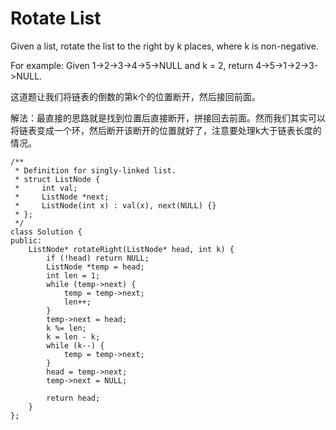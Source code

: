 Rotate List
===========

Given a list, rotate the list to the right by k places, where k is non-negative.

For example:
Given 1->2->3->4->5->NULL and k = 2,
return 4->5->1->2->3->NULL.

这道题让我们将链表的倒数的第k个的位置断开，然后接回前面。

解法：最直接的思路就是找到位置后直接断开，拼接回去前面。然而我们其实可以将链表变成一个环，然后断开该断开的位置就好了，注意要处理k大于链表长度的情况。


```
/**
 * Definition for singly-linked list.
 * struct ListNode {
 *     int val;
 *     ListNode *next;
 *     ListNode(int x) : val(x), next(NULL) {}
 * };
 */
class Solution {
public:
    ListNode* rotateRight(ListNode* head, int k) {
        if (!head) return NULL;
        ListNode *temp = head;
        int len = 1;
        while (temp->next) {
            temp = temp->next;
            len++;
        }
        temp->next = head;
        k %= len;
        k = len - k;
        while (k--) {
            temp = temp->next;
        }
        head = temp->next;
        temp->next = NULL;

        return head;
    }
};
```
